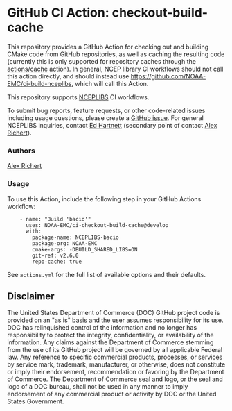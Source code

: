 # GitHub CI Action: checkout-build-cache

This repository provides a GitHub Action for checking out and building CMake
code from GitHub repositories, as well as caching the resulting code 
(currently this is only supported for repository caches through the 
[actions/cache](https://github.com/actions/cache) action). In general, NCEP
library CI workflows should not call this action directly, and should instead
use https://github.com/NOAA-EMC/ci-build-nceplibs, which will call this Action.

This repository supports [NCEPLIBS](https://github.com/NOAA-EMC/NCEPLIBS) CI
workflows.

To submit bug reports, feature requests, or other code-related issues including
usage questions, please create a [GitHub
issue](https://github.com/NOAA-EMC/ci-checkout-build-cache/issues). For general
NCEPLIBS inquiries, contact [Ed Hartnett](mailto:edward.hartnett@noaa.gov)
(secondary point of contact [Alex Richert](mailto:alexander.richert@noaa.gov)).

### Authors

[Alex Richert](mailto:alexander.richert@noaa.gov)

### Usage

To use this Action, include the following step in your GitHub Actions workflow:
```
    - name: "Build 'bacio'"
      uses: NOAA-EMC/ci-checkout-build-cache@develop
      with:
        package-name: NCEPLIBS-bacio
        package-org: NOAA-EMC
        cmake-args: -DBUILD_SHARED_LIBS=ON
        git-ref: v2.6.0
        repo-cache: true
```

See `actions.yml` for the full list of available options and their defaults.

## Disclaimer

The United States Department of Commerce (DOC) GitHub project code is provided
on an "as is" basis and the user assumes responsibility for its use. DOC has
relinquished control of the information and no longer has responsibility to
protect the integrity, confidentiality, or availability of the information. Any
claims against the Department of Commerce stemming from the use of its GitHub
project will be governed by all applicable Federal law. Any reference to
specific commercial products, processes, or services by service mark, trademark,
manufacturer, or otherwise, does not constitute or imply their endorsement,
recommendation or favoring by the Department of Commerce. The Department of
Commerce seal and logo, or the seal and logo of a DOC bureau, shall not be used
in any manner to imply endorsement of any commercial product or activity by DOC
or the United States Government.
